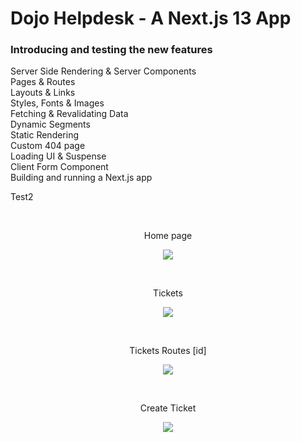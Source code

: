# Dojo Helpdesk - A Next.js 13 App

### Introducing and testing the new features <br>
Server Side Rendering & Server Components <br>
Pages & Routes <br>
Layouts & Links <br>
Styles, Fonts & Images <br>
Fetching & Revalidating Data <br>
Dynamic Segments <br>
Static Rendering <br>
Custom 404 page <br> 
Loading UI & Suspense <br> 
Client Form Component <br>
Building and running a Next.js app <br>

Test2

<br> 
<p align="center">
  Home page
</p>
<p align="center">
  <img src="https://i.postimg.cc/vTjrDNgP/screenshot20230825111339.png"/>
</p>

<br> 
<p align="center">
  Tickets
</p>
<p align="center">
  <img src="https://i.postimg.cc/bv8QGbrj/screenshot20230825111453.png"/>
</p>

<br> 
<p align="center">
  Tickets Routes [id]
</p>
<p align="center">
  <img src="https://i.postimg.cc/Qx2g3vrC/screenshot20230825111525.png"/>
</p>

<br> 
<p align="center">
  Create Ticket
</p>
<p align="center">
  <img src="https://i.postimg.cc/kgWQXwnc/screenshot20230825111604.png"/>
</p>
